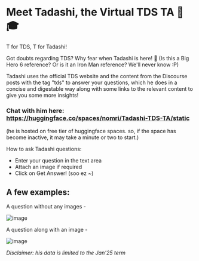 # Meet Tadashi, the Virtual TDS TA 🤖🎓

T for TDS, T for Tadashi!

Got doubts regarding TDS? Why fear when Tadashi is here! 🎀
(Is this a Big Hero 6 reference? Or is it an Iron Man reference? We'll never know :P)

Tadashi uses the official TDS website and the content from the Discourse posts with the tag "tds" to answer your questions, which he does in a concise and digestable way along with some links to the relevant content to give you some more insights!

### **Chat with him here: https://huggingface.co/spaces/nomri/Tadashi-TDS-TA/static**

(he is hosted on free tier of huggingface spaces. so, if the space has become inactive, it may take a minute or two to start.)

How to ask Tadashi questions:
- Enter your question in the text area
- Attach an image if required
- Click on Get Answer! (soo ez ~)


## A few examples: 
A question without any images - 

![image](https://github.com/user-attachments/assets/47dcc0c2-d5d6-4981-9191-83f89ac61c55)


A question along with an image - 

![image](https://github.com/user-attachments/assets/640a2297-3e39-4c17-bd85-f2aa70fdab10)


_Disclaimer: his data is limited to the Jan'25 term_
